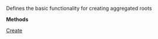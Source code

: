 Defines the basic functionality for creating aggregated roots

**Methods**

[Create](Bifrost.Domain.IAggregatedRootFactory.Create)
